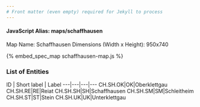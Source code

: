 ```yaml
---
# Front matter (even empty) required for Jekyll to process
---
```


#### JavaScript Alias: maps/schaffhausen

Map Name: Schaffhausen
Dimensions (Width x Height): 950x740



{% embed_spec_map schaffhausen-map.js %}

### List of Entities

ID | Short label | Label
---|---|---|---
CH.SH.OK|OK|Oberklettgau
CH.SH.RE|RE|Reiat
CH.SH.SH|SH|Schaffhausen
CH.SH.SM|SM|Schleitheim
CH.SH.ST|ST|Stein
CH.SH.UK|UK|Unterklettgau


